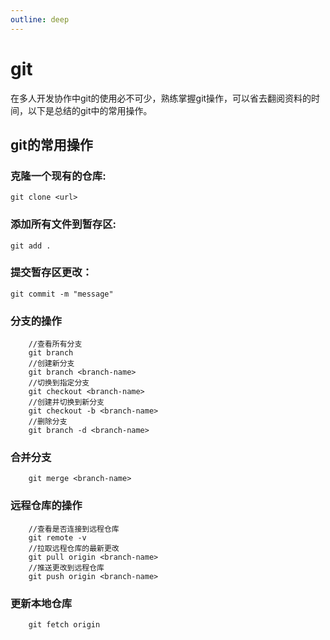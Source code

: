```yaml
---
outline: deep
---
```

# git
在多人开发协作中git的使用必不可少，熟练掌握git操作，可以省去翻阅资料的时间，以下是总结的git中的常用操作。

## git的常用操作

### 克隆一个现有的仓库:
``` 
git clone <url>
```
### 添加所有文件到暂存区:
```
git add .
```
### 提交暂存区更改：
```
git commit -m "message"
```
### 分支的操作
```
    //查看所有分支
    git branch
    //创建新分支
    git branch <branch-name>
    //切换到指定分支
    git checkout <branch-name>
    //创建并切换到新分支
    git checkout -b <branch-name>
    //删除分支
    git branch -d <branch-name>
```
### 合并分支
```
    git merge <branch-name>
```
### 远程仓库的操作
```
    //查看是否连接到远程仓库
    git remote -v
    //拉取远程仓库的最新更改
    git pull origin <branch-name>
    //推送更改到远程仓库
    git push origin <branch-name>
```
### 更新本地仓库
```
    git fetch origin
```